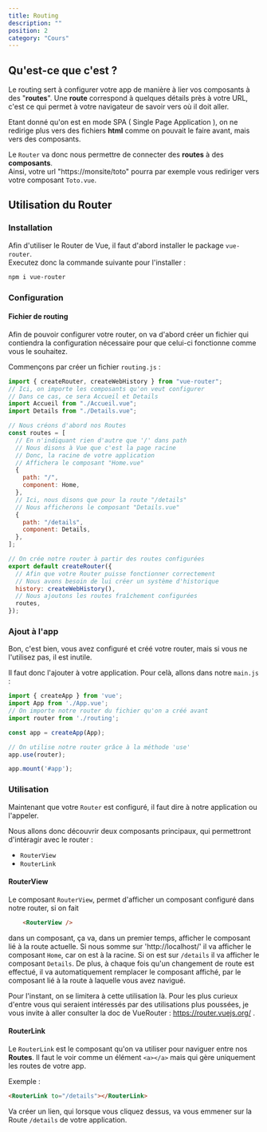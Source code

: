```yaml
---
title: Routing
description: ""
position: 2
category: "Cours"
---
```


## Qu'est-ce que c'est ?

Le routing sert à configurer votre app de manière à lier vos composants à des "**routes**".
Une **route** correspond à quelques détails près à votre URL, c'est ce qui permet à votre navigateur de savoir vers où il doit aller.

Etant donné qu'on est en mode SPA ( Single Page Application ), on ne redirige plus vers des fichiers **html** comme on pouvait le faire avant, mais vers des composants.

Le <code>Router</code> va donc nous permettre de connecter des **routes** à des **composants**.<br/>
Ainsi, votre url "https://monsite/toto" pourra par exemple vous rediriger vers votre composant <code>Toto.vue</code>.

## Utilisation du Router

### Installation

Afin d'utiliser le Router de Vue, il faut d'abord installer le package <code>vue-router</code>. <br/>
Executez donc la commande suivante pour l'installer :

```bash
npm i vue-router
```

### Configuration

#### Fichier de routing

Afin de pouvoir configurer votre router, on va d'abord créer un fichier qui contiendra la configuration nécessaire pour que celui-ci fonctionne comme vous le souhaitez.

Commençons par créer un fichier <code>routing.js</code> :

```js
import { createRouter, createWebHistory } from "vue-router";
// Ici, on importe les composants qu'on veut configurer
// Dans ce cas, ce sera Accueil et Details
import Accueil from "./Accueil.vue";
import Details from "./Details.vue";

// Nous créons d'abord nos Routes
const routes = [
  // En n'indiquant rien d'autre que '/' dans path
  // Nous disons à Vue que c'est la page racine
  // Donc, la racine de votre application
  // Affichera le composant "Home.vue"
  {
    path: "/",
    component: Home,
  },
  // Ici, nous disons que pour la route "/details"
  // Nous afficherons le composant "Details.vue"
  {
    path: "/details",
    component: Details,
  },
];

// On crée notre router à partir des routes configurées
export default createRouter({
  // Afin que votre Router puisse fonctionner correctement
  // Nous avons besoin de lui créer un système d'historique
  history: createWebHistory(),
  // Nous ajoutons les routes fraîchement configurées
  routes,
});
```

### Ajout à l'app

Bon, c'est bien, vous avez configuré et créé votre router, mais si vous ne l'utilisez pas, il est inutile.

Il faut donc l'ajouter à votre application. Pour celà, allons dans notre <code>main.js</code> :

```js
import { createApp } from 'vue';
import App from './App.vue';
// On importe notre router du fichier qu'on a créé avant
import router from './routing';

const app = createApp(App);

// On utilise notre router grâce à la méthode 'use'
app.use(router);

app.mount('#app');
```

### Utilisation

Maintenant que votre <code>Router</code> est configuré, il faut dire à notre application ou l'appeler. 

Nous allons donc découvrir deux composants principaux, qui permettront d'intéragir avec le router : 

- <code>RouterView</code>
- <code>RouterLink</code>

#### RouterView

Le composant <code>RouterView</code>, permet d'afficher un composant configuré dans notre router, si on fait

```html
    <RouterView />
```
dans un composant, ça va, dans un premier temps, afficher le composant lié à la route actuelle. Si nous somme sur 'http://localhost/' il va afficher le composant <code>Home</code>, car on est à la racine. 
Si on est sur <code>/details</code> il va afficher le composant <code>Details</code>.
De plus, à chaque fois qu'un changement de route est effectué, il va automatiquement remplacer le composant affiché, par le composant lié à la route à laquelle vous avez navigué.

Pour l'instant, on se limitera à cette utilisation là. Pour les plus curieux d'entre vous qui seraient intéressés par des utilisations plus poussées, je vous invite à aller consulter la doc de VueRouter : https://router.vuejs.org/ .

#### RouterLink

Le <code>RouterLink</code> est le composant qu'on va utiliser pour naviguer entre nos **Routes**. 
Il faut le voir comme un élément <code>\<a>\</a></code> mais qui gère uniquement les routes de votre app.

Exemple : 

```html
<RouterLink to="/details"></RouterLink>
```
Va créer un lien, qui lorsque vous cliquez dessus, va vous emmener sur la Route <code>/details</code> de votre application.
